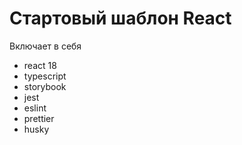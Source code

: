 # Стартовый шаблон React

Включает в себя
- react 18
- typescript
- storybook
- jest
- eslint
- prettier
- husky